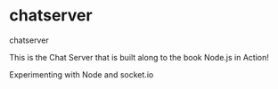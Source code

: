 # chatserver
chatserver

This is the Chat Server that is built along to the book Node.js in Action!

Experimenting with Node and socket.io
